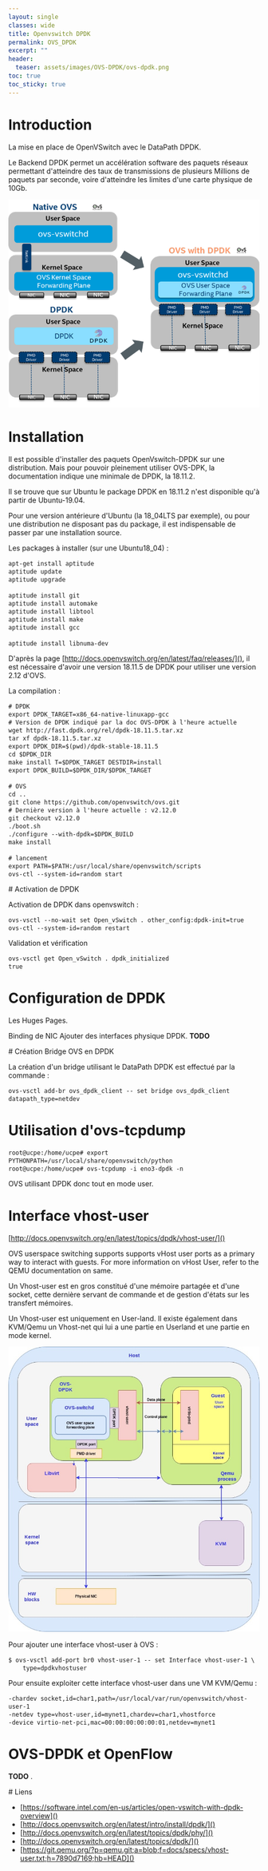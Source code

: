 ```yaml
---
layout: single
classes: wide
title: Openvswitch DPDK
permalink: OVS_DPDK
excerpt: ""
header:
  teaser: assets/images/OVS-DPDK/ovs-dpdk.png
toc: true
toc_sticky: true
---
```


# Introduction
La mise en place de OpenVSwitch avec le DataPath DPDK.

Le Backend DPDK permet un accélération software des paquets réseaux permettant d'atteindre
des taux de transmissions de plusieurs Millions de paquets par seconde, voire d'atteindre les limites
d'une carte physique de 10Gb.

![](assets/images/OVS-DPDK/integration-data-plane-dev-kit-with-native-open-vswitch.png)

# Installation

Il est possible d'installer des paquets OpenVswitch-DPDK sur une distribution. Mais pour pouvoir pleinement utiliser OVS-DPK, la documentation indique une minimale de DPDK, la 18.11.2.

Il se trouve que sur Ubuntu le package DPDK en 18.11.2 n'est disponible qu'à partir de Ubuntu-19.04.

Pour une version antérieure d'Ubuntu (la 18_04LTS par exemple), ou pour une distribution ne disposant pas du package, il est indispensable de passer par une installation source.


Les packages à installer (sur une Ubuntu18_04) :
```
apt-get install aptitude
aptitude update
aptitude upgrade

aptitude install git
aptitude install automake
aptitude install libtool
aptitude install make
aptitude install gcc

aptitude install libnuma-dev
```

D'après la page [http://docs.openvswitch.org/en/latest/faq/releases/](),
il est nécessaire d'avoir une version 18.11.5 de DPDK pour utiliser une version 2.12 d'OVS.



La compilation :
```
# DPDK
export DPDK_TARGET=x86_64-native-linuxapp-gcc
# Version de DPDK indiqué par la doc OVS-DPDK à l'heure actuelle
wget http://fast.dpdk.org/rel/dpdk-18.11.5.tar.xz
tar xf dpdk-18.11.5.tar.xz
export DPDK_DIR=$(pwd)/dpdk-stable-18.11.5
cd $DPDK_DIR
make install T=$DPDK_TARGET DESTDIR=install
export DPDK_BUILD=$DPDK_DIR/$DPDK_TARGET

# OVS
cd ..
git clone https://github.com/openvswitch/ovs.git
# Dernière version à l'heure actuelle : v2.12.0
git checkout v2.12.0
./boot.sh
./configure --with-dpdk=$DPDK_BUILD
make install

# lancement
export PATH=$PATH:/usr/local/share/openvswitch/scripts
ovs-ctl --system-id=random start
```

# Activation de DPDK

Activation de DPDK dans openvswitch :
```
ovs-vsctl --no-wait set Open_vSwitch . other_config:dpdk-init=true
ovs-ctl --system-id=random restart
```

Validation et vérification
```
ovs-vsctl get Open_vSwitch . dpdk_initialized
true
```


# Configuration de DPDK

Les Huges Pages.

Binding de NIC
Ajouter des interfaces physique DPDK.
**TODO**


# Création Bridge OVS en DPDK

La création d'un bridge utilisant le DataPath DPDK est effectué par la commande :
```
ovs-vsctl add-br ovs_dpdk_client -- set bridge ovs_dpdk_client datapath_type=netdev
```


# Utilisation d'ovs-tcpdump

```
root@ucpe:/home/ucpe# export PYTHONPATH=/usr/local/share/openvswitch/python
root@ucpe:/home/ucpe# ovs-tcpdump -i eno3-dpdk -n
```


OVS utilisant DPDK donc tout en mode user.


# Interface vhost-user

[http://docs.openvswitch.org/en/latest/topics/dpdk/vhost-user/]()

OVS userspace switching supports supports vHost user ports as a primary way to interact with guests. For more information on vHost User, refer to the QEMU documentation on same.


Un Vhost-user est en gros constitué d'une mémoire partagée et d'une socket, cette dernière servant de commande
et de gestion d'états sur les transfert mémoires.

Un Vhost-user est uniquement en User-land. Il existe également dans KVM/Qemu un Vhost-net qui lui
a une partie en Userland et une partie en mode kernel.

![](assets/images/OVS-DPDK/2019-09-20-virtio-and-dpdk-fig3.jpg)


Pour ajouter une interface vhost-user à OVS :
```
$ ovs-vsctl add-port br0 vhost-user-1 -- set Interface vhost-user-1 \
    type=dpdkvhostuser
```
Pour ensuite exploiter cette interface vhost-user dans une VM KVM/Qemu :
```
-chardev socket,id=char1,path=/usr/local/var/run/openvswitch/vhost-user-1
-netdev type=vhost-user,id=mynet1,chardev=char1,vhostforce
-device virtio-net-pci,mac=00:00:00:00:00:01,netdev=mynet1
```


# OVS-DPDK et OpenFlow

**TODO**
.


# Liens

- [https://software.intel.com/en-us/articles/open-vswitch-with-dpdk-overview]()
- [http://docs.openvswitch.org/en/latest/intro/install/dpdk/]()
- [http://docs.openvswitch.org/en/latest/topics/dpdk/phy/]()
- [http://docs.openvswitch.org/en/latest/topics/dpdk/]()
- [https://git.qemu.org/?p=qemu.git;a=blob;f=docs/specs/vhost-user.txt;h=7890d7169;hb=HEAD]()
